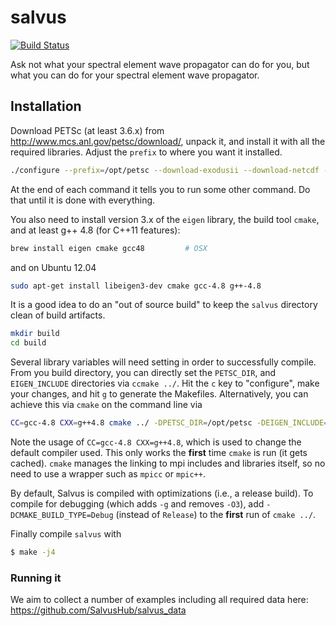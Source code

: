 # salvus
[![Build Status](https://travis-ci.org/SalvusHub/salvus.svg?branch=master)](https://travis-ci.org/SalvusHub/salvus)

Ask not what your spectral element wave propagator can do for you, but
what you can do for your spectral element wave propagator.

## Installation

Download PETSc (at least 3.6.x) from
http://www.mcs.anl.gov/petsc/download/, unpack it, and install it with
all the required libraries. Adjust the `prefix` to where you want it
installed.


```bash
./configure --prefix=/opt/petsc --download-exodusii --download-netcdf --download-hdf5 --download-chaco
```

At the end of each command it tells you to run some other command. Do that
until it is done with everything.

You also need to install version 3.x of the `eigen` library, the build
tool `cmake`, and at least g++ 4.8 (for C++11 features):

```bash
brew install eigen cmake gcc48         # OSX
```
and on Ubuntu 12.04

``` bash
sudo apt-get install libeigen3-dev cmake gcc-4.8 g++-4.8
```

It is a good idea to do an "out of source build" to keep the `salvus`
directory clean of build artifacts.

``` bash
mkdir build
cd build
```

Several library variables will need setting in order to successfully
compile. From you build directory, you can directly set the
`PETSC_DIR`, and `EIGEN_INCLUDE` directories via `ccmake ../`. Hit the
`c` key to "configure", make your changes, and hit `g` to generate the
Makefiles. Alternatively, you can achieve this via `cmake` on the
command line via

``` bash
CC=gcc-4.8 CXX=g++4.8 cmake ../ -DPETSC_DIR=/opt/petsc -DEIGEN_INCLUDE=/usr/include/eigen3
```

Note the usage of `CC=gcc-4.8 CXX=g++4.8`, which is used to change the
default compiler used. This only works the **first** time `cmake` is
run (it gets cached). `cmake` manages the linking to mpi includes and
libraries itself, so no need to use a wrapper such as `mpicc` or
`mpic++`.

By default, Salvus is compiled with optimizations (i.e., a release
build). To compile for debugging (which adds `-g` and removes `-O3`),
add `-DCMAKE_BUILD_TYPE=Debug` (instead of `Release`) to the **first**
run of `cmake ../`.

Finally compile `salvus` with

```bash
$ make -j4
```

### Running it

We aim to collect a number of examples including all required data here: https://github.com/SalvusHub/salvus_data

